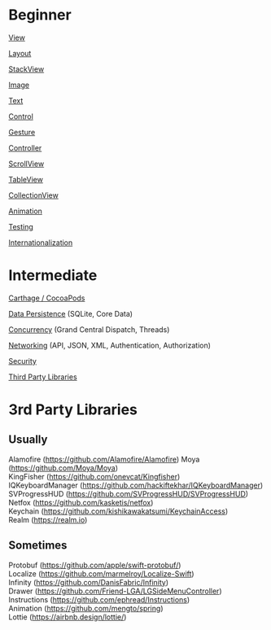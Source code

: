 Beginner
========

[View](https://github.com/Ice-House-Engineering/academy-curriculum/tree/master/iOS/Beginner/View)

[Layout](https://github.com/Ice-House-Engineering/academy-curriculum/tree/master/iOS/Beginner/Layout)

[StackView](https://github.com/Ice-House-Engineering/academy-curriculum/tree/master/iOS/Beginner/StackView)

[Image](https://github.com/Ice-House-Engineering/academy-curriculum/tree/master/iOS/Beginner/Image)

[Text](https://github.com/Ice-House-Engineering/academy-curriculum/tree/master/iOS/Beginner/Text)

[Control](https://github.com/Ice-House-Engineering/academy-curriculum/tree/master/iOS/Beginner/Control)

[Gesture](https://github.com/Ice-House-Engineering/academy-curriculum/tree/master/iOS/Beginner/Gesture)

[Controller](https://github.com/Ice-House-Engineering/academy-curriculum/tree/master/iOS/Beginner/Controller)

[ScrollView](https://github.com/Ice-House-Engineering/academy-curriculum/tree/master/iOS/Beginner/ScrollView)

[TableView](https://github.com/Ice-House-Engineering/academy-curriculum/tree/master/iOS/Beginner/TableView)

[CollectionView](https://github.com/Ice-House-Engineering/academy-curriculum/tree/master/iOS/Beginner/CollectionView)

[Animation](https://github.com/Ice-House-Engineering/academy-curriculum/tree/master/iOS/Beginner/Animation)

[Testing](https://github.com/Ice-House-Engineering/academy-curriculum/tree/master/iOS/Beginner/Testing)

[Internationalization](https://github.com/Ice-House-Engineering/academy-curriculum/tree/master/iOS/Beginner/Internationalization)

Intermediate
============

[Carthage / CocoaPods](https://github.com/Ice-House-Engineering/academy-curriculum/tree/master/iOS/Intermediate/CarthageCocoaPods)

[Data Persistence](https://github.com/Ice-House-Engineering/academy-curriculum/tree/master/iOS/Intermediate/DataPersistence) (SQLite, Core Data)

[Concurrency](https://github.com/Ice-House-Engineering/academy-curriculum/tree/master/iOS/Intermediate/Concurrency) (Grand Central Dispatch, Threads)

[Networking](https://github.com/Ice-House-Engineering/academy-curriculum/tree/master/iOS/Intermediate/Networking) (API, JSON, XML, Authentication, Authorization)

[Security](https://github.com/Ice-House-Engineering/academy-curriculum/tree/master/iOS/Intermediate/Security)

[Third Party Libraries](https://github.com/Ice-House-Engineering/academy-curriculum/tree/master/iOS/Intermediate/ThirdPartyLibraries)

3rd Party Libraries
===================

Usually
-------
Alamofire (https://github.com/Alamofire/Alamofire) 
Moya (https://github.com/Moya/Moya)  
KingFisher (https://github.com/onevcat/Kingfisher)  
IQKeyboardManager (https://github.com/hackiftekhar/IQKeyboardManager)  
SVProgressHUD (https://github.com/SVProgressHUD/SVProgressHUD)  
Netfox (https://github.com/kasketis/netfox)  
Keychain (https://github.com/kishikawakatsumi/KeychainAccess)  
Realm (https://realm.io)  

Sometimes
---------
Protobuf (https://github.com/apple/swift-protobuf/)  
Localize (https://github.com/marmelroy/Localize-Swift)  
Infinity (https://github.com/DanisFabric/Infinity)  
Drawer (https://github.com/Friend-LGA/LGSideMenuController)  
Instructions (https://github.com/ephread/Instructions)  
Animation (https://github.com/mengto/spring)  
Lottie (https://airbnb.design/lottie/)  

